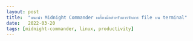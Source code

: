 ```yaml
---
layout: post
title:  "แนะนำ Midnight Commander เครื่องมือสำหรับการจัดการ file บน terminal"
date:   2022-03-20
tags: [midnight-commander, linux, productivity]
---
```


